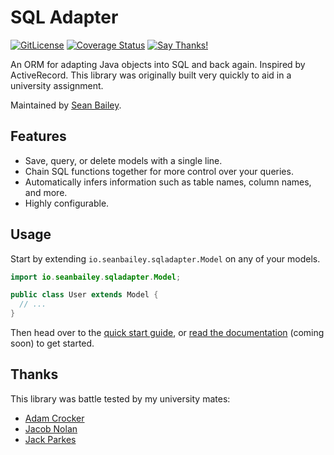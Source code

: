 # SQL Adapter

[![GitLicense](https://gitlicense.com/badge/sean0x42/SQLAdapter)](https://gitlicense.com/license/sean0x42/SQLAdapter)
[![Coverage Status](https://coveralls.io/repos/github/sean0x42/SQLAdapter/badge.svg?branch=master)](https://coveralls.io/github/sean0x42/SQLAdapter?branch=master)
[![Say Thanks!](https://img.shields.io/badge/Say%20Thanks-!-1EAEDB.svg)](https://saythanks.io/to/sean0x42)

An ORM for adapting Java objects into SQL and back again. Inspired by
ActiveRecord. This library was originally built very quickly to aid in a
university assignment.

Maintained by [Sean Bailey](https://www.seanbailey.io).


## Features

 * Save, query, or delete models with a single line.
 * Chain SQL functions together for more control over your queries.
 * Automatically infers information such as table names, column names, and more.
 * Highly configurable.


## Usage

Start by extending `io.seanbailey.sqladapter.Model` on any of your models.

```java
import io.seanbailey.sqladapter.Model;

public class User extends Model {
  // ...
}
```

Then head over to the [quick start guide](https://github.com/sean0x42/SQLAdapter/wiki/Quick-Start-Guide), or [read the documentation]() (coming soon) to get started.

## Thanks

This library was battle tested by my university mates:

 * [Adam Crocker](https://github.com/patch7331)
 * [Jacob Nolan](https://github.com/JacobNolan1)
 * [Jack Parkes](https://github.com/JackParkes1)
